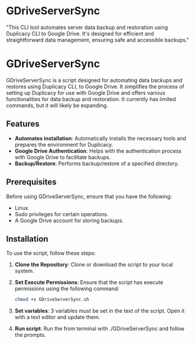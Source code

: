 # GDriveServerSync
"This CLI tool automates server data backup and restoration using Duplicacy CLI to Google Drive. It's designed for efficient and straightforward data management, ensuring safe and accessible backups."
# GDriveServerSync

GDriveServerSync is a script designed for automating data backups and restores using Duplicacy CLI, to Google Drive. It simplifies the process of setting up Duplicacy for use with Google Drive and offers various functionalities for data backup and restoration. It currently has limited commands, but it will likely be expanding. 

## Features

- **Automates installation**: Automatically installs the necessary tools and prepares the environment for Duplicacy.
- **Google Drive Authentication**: Helps with the authentication process with Google Drive to facilitate backups.
- **Backup/Restore**: Performs backup/restore of a specified directory.

## Prerequisites

Before using GDriveServerSync, ensure that you have the following:

- Linux
- Sudo privileges for certain operations.
- A Google Drive account for storing backups.

## Installation

To use the script, follow these steps:

1. **Clone the Repository**: Clone or download the script to your local system.

2. **Set Execute Permissions**: Ensure that the script has execute permissions using the following command:
   ```bash
   chmod +x GDriveServerSync.sh

3. **Set variables**: 3 variables must be set in the text of the script. Open it with a text editor and update them.

4. **Run script**: Run the from terminal with ./GDriveServerSync and follow the prompts.
